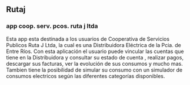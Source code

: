 ## Rutaj
### app coop. serv. pcos. ruta j ltda
Esta app esta destinada a los usuarios de Cooperativa de Servicios Publicos Ruta J Ltda, la cual es una Distribuidora Eléctrica de la Pcia. de Entre Ríos.
Con esta aplicación el usuario puede vincular las cuentas que tiene en la Distribuidora y consultar su estado de cuenta , realizar pagos, descargar sus facturas, ver la 
evolución de sus consumos y mucho mas.
Tambien tiene la posibilidad de simular su consumo con un simulador de consumos electricos según las diferentes categorías disponibles.
